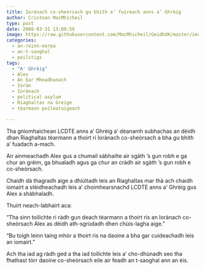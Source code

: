 ```yaml
---
title: Iorànach co-sheòrsach gu bhith a’ fuireach anns a’ Ghrèig
author: Crìstean MacMhìcheil
type: post
date: 2008-03-31 13:09:59
image: https://raw.githubusercontent.com/MacMhicheil/GeidhUK/master/images/.jpg
categories:
  - an-roinn-eorpa
  - an-t-saoghal
  - poilitigs
tags:
  - "A' Ghrèig"
  - Alex
  - An Ear Mheadhanach
  - Ioràn
  - Iorànach
  - political asylum
  - Riaghaltas na Greige
  - tèarmann poileataigeach

---
```

Tha gnìomhaichean LCDTE anns a’ Ghrèig a’ dèanamh subhachas an dèidh dhan Riaghaltas tèarmann a thoirt ri Iorànach co-sheòrsach a bha gu bhith a’ fuadach a-mach.

<!--more-->

Air ainmeachadh Alex gus a chumail sàbhailte air sgàth ’s gun robh e ga chur an grèim, ga bhualadh agus ga chur an cràdh air sgàth ’s gun robh e co-sheòrsach.

Chaidh dà thagradh aige a dhiùltadh leis an Riaghaltas mar thà ach chaidh iomairt a stèidheachadh leis a’ choimhearsnachd LCDTE anns a’ Ghrèig gus Alex a shàbhaladh.

Thuirt neach-labhairt aca:

“Tha sinn toilichte ri ràdh gun deach tèarmann a thoirt ris an Iorànach co-sheòrsach Alex as dèidh ath-sgrùdadh dhen chùis-lagha aige.”

“Bu toigh leinn taing mhòr a thoirt ris na daoine a bha gar cuideachadh leis an iomairt.”

Ach tha iad ag ràdh ged a tha iad toilichte leis a’ cho-dhùnadh seo tha fhathast tòrr daoine co-sheòrsach eile air feadh an t-saoghal ann an èis.
